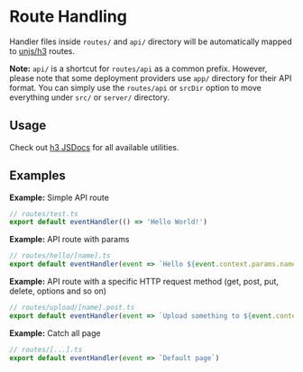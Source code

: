 # Route Handling

Handler files inside `routes/` and `api/` directory will be automatically mapped to [unjs/h3](https://github.com/unjs/h3) routes.

**Note:** `api/` is a shortcut for `routes/api` as a common prefix. However, please note that some deployment providers use `app/` directory for their API format. You can simply use the `routes/api` or `srcDir` option to move everything under `src/` or `server/` directory.

## Usage

Check out [h3 JSDocs](https://www.jsdocs.io/package/h3#package-index-functions) for all available utilities.

## Examples

**Example:** Simple API route

```js
// routes/test.ts
export default eventHandler(() => 'Hello World!')
```

**Example:** API route with params

```js
// routes/hello/[name].ts
export default eventHandler(event => `Hello ${event.context.params.name}!`)
```

**Example:** API route with a specific HTTP request method (get, post, put, delete, options and so on)

```js
// routes/upload/[name].post.ts
export default eventHandler(event => `Upload something to ${event.context.params.name}!`)
```

**Example:** Catch all page

```js
// routes/[...].ts
export default eventHandler(event => `Default page`)
```

